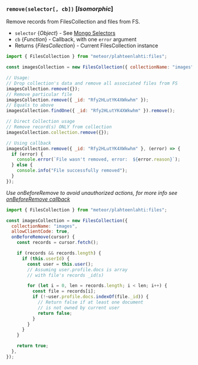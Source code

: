 ### `remove(selector[, cb])` [*Isomorphic*]

Remove records from FilesCollection and files from FS.

- `selector` {_Object_} - See [Mongo Selectors](http://docs.meteor.com/#selectors)
- `cb` {_Function_} - Callback, with one `error` argument
- Returns {_FilesCollection_} - Current FilesCollection instance

```js
import { FilesCollection } from "meteor/plahteenlahti:files";

const imagesCollection = new FilesCollection({ collectionName: "images" });

// Usage:
// Drop collection's data and remove all associated files from FS
imagesCollection.remove({});
// Remove particular file
imagesCollection.remove({ _id: "Rfy2HLutYK4XWkwhm" });
// Equals to above
imagesCollection.findOne({ _id: "Rfy2HLutYK4XWkwhm" }).remove();

// Direct Collection usage
// Remove record(s) ONLY from collection
imagesCollection.collection.remove({});

// Using callback
imagesCollection.remove({ _id: "Rfy2HLutYK4XWkwhm" }, (error) => {
  if (error) {
    console.error(`File wasn't removed, error:  ${error.reason}`);
  } else {
    console.info("File successfully removed");
  }
});
```

_Use onBeforeRemove to avoid unauthorized actions, for more info see [onBeforeRemove callback](https://github.com/veliovgroup/Meteor-Files/blob/master/docs/constructor.md#use-onbeforeremove-to-avoid-unauthorized-remove)_

```js
import { FilesCollection } from "meteor/plahteenlahti:files";

const imagesCollection = new FilesCollection({
  collectionName: "images",
  allowClientCode: true,
  onBeforeRemove(cursor) {
    const records = cursor.fetch();

    if (records && records.length) {
      if (this.userId) {
        const user = this.user();
        // Assuming user.profile.docs is array
        // with file's records _id(s)

        for (let i = 0, len = records.length; i < len; i++) {
          const file = records[i];
          if (!~user.profile.docs.indexOf(file._id)) {
            // Return false if at least one document
            // is not owned by current user
            return false;
          }
        }
      }
    }

    return true;
  },
});
```
